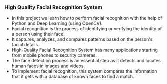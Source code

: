 ### High Quality Facial Recognition System
* In this project we learn how to perform facial recognition with the help of Python and Deep Learning (using OpenCV). 
* Facial recognition is the process of identifying or verifying the identity of a person using their face.
* It captures, analyzes, and compares patterns based on the person's facial details.
* High-Quality Facial Recognition System has many applications starting from mobile phones to security cameras.
* The face detection process is an essential step as it detects and locates human faces in images and videos.
* To implement facial recognition, this system compares the information that it gets with a database of known faces to find a match. 
